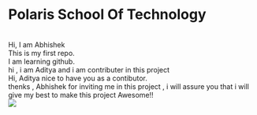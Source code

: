 <h1>Polaris School Of Technology</h1>
<br>
Hi, I am Abhishek
<br>
This is my first repo.
<br>
I am learning github.
<br>
hi , i am Aditya and i am contributer in this project
<br>
Hi, Aditya nice to have you as a contibutor.
<br>
thenks , Abhishek for inviting me in this project , i will assure you that i will give my best to make this project Awesome!!
<br>
<img src="https://encrypted-tbn0.gstatic.com/images?q=tbn:ANd9GcQ6D9MTC3ARPykoCRfrdSxUFgXztHB8X64o3w&s">
